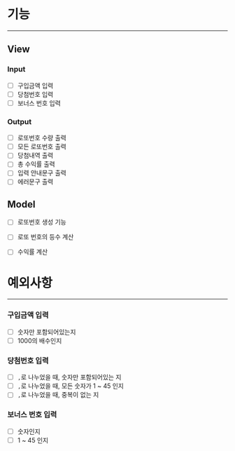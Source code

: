 # 기능

---

## View
### Input
- [ ] 구입금액 입력
- [ ] 당첨번호 입력
- [ ] 보너스 번호 입력
### Output
- [ ] 로또번호 수량 출력
- [ ] 모든 로또번호 출력
- [ ] 당첨내역 출력
- [ ] 총 수익률 출력
- [ ] 입력 안내문구 출력
- [ ] 에러문구 출력

## Model
- [ ] 로또번호 생성 기능
- [ ] 로또 번호의 등수 계산
- [ ] 수익률 계산


# 예외사항

---

### 구입금액 입력
- [ ] 숫자만 포함되어있는지
- [ ] 1000의 배수인지

### 당첨번호 입력
- [ ] `,`로 나누었을 때, 숫자만 포함되어있는 지
- [ ] `,`로 나누었을 때, 모든 숫자가 1 ~ 45 인지
- [ ] `,`로 나누었을 때, 중복이 없는 지

### 보너스 번호 입력
- [ ] 숫자인지
- [ ] 1 ~ 45 인지
